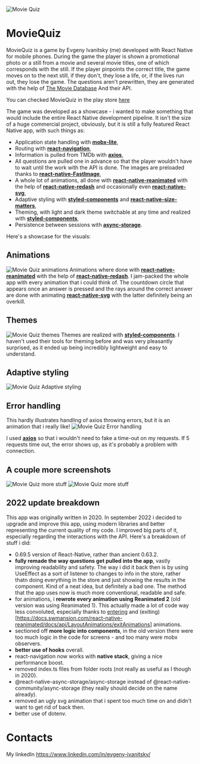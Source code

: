 ![Movie Quiz](https://i.imgur.com/3o3V6hm.png "Movie Quiz")
# MovieQuiz
MovieQuiz is a game by Evgeny Ivanitsky (me) developed with React Native for mobile phones. During the game the player is shown a promotional photo or a still from a movie and several movie titles, one of which corresponds with the still. If the player pinpoints the correct title, the game moves on to the next still, if they don't, they lose a life, or, if the lives run out, they lose the game. The questions aren't prewritten, they are generated with the help of [The Movie Database](https://www.themoviedb.org/) And their API.

You can checked MovieQuiz in the play store [here](https://play.google.com/store/apps/details?id=com.tortique.moviequiz)

The game was developed as a showcase - i wanted to make something that would include the entire React Native development pipeline. It isn't the size of a huge commercial project, obviously, but it is still a fully featured React Native app, with such things as:
- Application state handling with [**mobx-lite**](https://github.com/mobxjs/mobx-react-lite),
- Routing with [**react-navigation**](https://reactnavigation.org/),
- Information is pulled from TMDb with [**axios**](https://github.com/axios/axios),
- All questions are pulled one in advance so that the player wouldn't have to wait until the work with the API is done. The images are preloaded thanks to [**react-native-FastImage**](https://github.com/DylanVann/react-native-fast-image),
- A whole lot of animations, all done with [**react-native-reanimated**](https://github.com/software-mansion/react-native-reanimated) with the help of [**react-native-redash**](https://github.com/wcandillon/react-native-redash) and occasionally even [**react-native-svg**](https://github.com/react-native-community/react-native-svg),
- Adaptive styling with [**styled-components**](https://styled-components.com/) and [**react-native-size-matters**](https://github.com/nirsky/react-native-size-matters),
- Theming, with light and dark theme switchable at any time and realized with [**styled-components**](https://styled-components.com/),
- Persistence between sessions with [**async-storage**](https://github.com/react-native-community/async-storage).


Here's a showcase for the visuals:


## Animations
![Movie Quiz animations](https://i.imgur.com/d90nT7E.gif "Movie Quiz animations")
Animations where done with [**react-native-reanimated**](https://github.com/software-mansion/react-native-reanimated) with the help of [**react-native-redash**](https://github.com/wcandillon/react-native-redash). I jam-packed the whole app with every animation that i could think of. The countdown circle that appears once an answer is pressed and the rays around the correct answer are done with animating [**react-native-svg**](https://github.com/react-native-community/react-native-svg) with the latter definitely being an overkill.


## Themes
![Movie Quiz themes](https://i.imgur.com/yYlcDjJ.png "Movie Quiz themes")
Themes are realized with [**styled-components**](https://styled-components.com/). I haven't used their tools for theming before and was very pleasantly surprised, as it ended up being incredibly lightweight and easy to understand.


## Adaptive styling
![Movie Quiz Adaptive styling](https://i.imgur.com/lR5v4vk.png "Movie Quiz Adaptive styling")


## Error handling
This hardly illustrates handling of axios throwing errors, but it is an animation that i really like!
![Movie Quiz Error handling](https://i.imgur.com/2A6mvg9.gif "Movie Quiz Error handling")

I used [**axios**](https://github.com/axios/axios) so that i wouldn't need to fake a time-out on my requests. If 5 requests time out, the error shows up, as it's probably a problem with connection.


## A couple more screenshots
![Movie Quiz more stuff](https://i.imgur.com/1bZYJjh.png "Movie Quiz more stuff")
![Movie Quiz more stuff](https://i.imgur.com/CWW54tb.png "Movie Quiz more stuff")

## 2022 update breakdown
This app was originally written in 2020. In september 2022 i decided to upgrade and improve this app, using modern libraries and better representing the current quality of my code. I improved big parts of it, especially regarding the interactions with the API.
Here's a breakdown of stuff i did:
- 0.69.5 version of React-Native, rather than ancient 0.63.2.
- **fully remade the way questions get pulled into the app**, vastly improving readability and safety. The way i did it back then is by using UseEffect as a sort of listener to changes to info in the store, rather thatn doing everything in the store and just showing the results in the component. Kind of a neat idea, but definitely a bad one. The method that the app uses now is much more conventional, readable and safe.
- for animations, i **rewrote every animation using Reanimated 2** (old version was using Reanimated 1). This actually made a lot of code way less convoluted, especially thanks to [entering](https://docs.swmansion.com/react-native-reanimated/docs/api/LayoutAnimations/entryAnimations/) and (exiting)[https://docs.swmansion.com/react-native-reanimated/docs/api/LayoutAnimations/exitAnimations] animations.
- sectioned off **more logic into components**, in the old version there were too much logic in the code for screens - and too many were mobx observers.
- **better use of hooks** overall.
- react-navigation now works with **native stack**, giving a nice performance boost.
- removed index.ts files from folder roots (not really as useful as I though in 2020).
- @react-native-async-storage/async-storage instead of @react-native-community/async-storage (they really should decide on the name already).
- removed an ugly svg animation that i spent too much time on and didn't want to get rid of back then.
- better use of dotenv.

# Contacts
My linkedIn https://www.linkedin.com/in/evgeny-ivanitsky/

